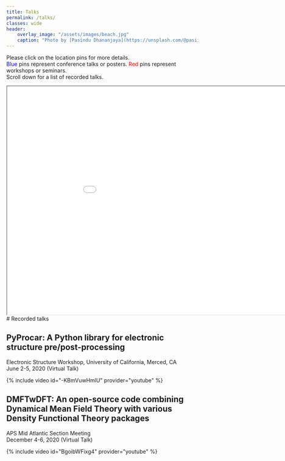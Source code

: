 ```yaml
---
title: Talks
permalink: /talks/
classes: wide
header:
    overlay_image: "/assets/images/beach.jpg"
    caption: "Photo by [Pasindu Dhananjaya](https://unsplash.com/@pasiiijay) on [Unsplash](https://unsplash.com)"
---
```

Please click on the location pins for more details.<br>
<span style="color:blue">Blue</span> pins represent conference talks or posters.
<span style="color:red">Red</span> pins represent workshops or seminars.<br>
Scroll down for a list of recorded talks.

<iframe src="/assets/maps/map.html" height="600" width="1000"></iframe>

<br>
# Recorded talks

## PyProcar: A Python library for electronic structure pre/post-processing
Electronic Structure Workshop, University of California, Merced, CA <br>
June 2-5, 2020 (Virtual Talk)

{% include video id="-KBmVuwHmlU" provider="youtube" %}

## DMFTwDFT: An open-source code combining Dynamical Mean Field Theory with various Density Functional Theory packages
APS Mid Atlantic Section Meeting <br>
December 4-6, 2020 (Virtual Talk)

{% include video id="BgoibWFixg4" provider="youtube" %}
